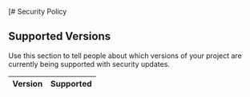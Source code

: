 [# Security Policy

## Supported Versions

Use this section to tell people about which versions of your project are
currently being supported with security updates.

| Version | Supported          |
| ------- | -----